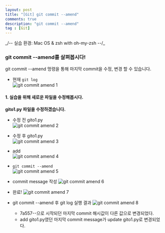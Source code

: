 ```yaml
---
layout: post
title: "[Git] git commit --amend"
comments: true
description: "git commit --amend"
tag : [Git]
---
```

<div class="divider"></div>
_/-- 실습 환경: Mac OS & zsh with oh-my-zsh --/_
<div class="divider"></div>

### git commit --amend를 살펴봅시다! <br>

 git commit --amend 멍령을 통해 마지막 commit을 수정, 변경 할 수 있습니다. <br>

  - 현재 `git log`<br>
   ![git commit amend 1](https://krispedia.github.io/assets/images/git_commit_amend_1.jpg)

#### 1. 실습을 위해 새로운 파일을 수정해봅시다. <br>

  **gito1.py 파일을 수정하겠습니다.**<br>

  - 수정 전 gito1.py<br>
  ![git commit amend 2](https://krispedia.github.io/assets/images/git_commit_amend_2.jpg)

  - 수정 후 gito1.py<br>
  ![git commit amend 3](https://krispedia.github.io/assets/images/git_commit_amend_3.jpg)

  - add<br>
  ![git commit amend 4](https://krispedia.github.io/assets/images/git_commit_amend_4.jpg)

  - `git commit --amend`<br>
  ![git commit amend 5](https://krispedia.github.io/assets/images/git_commit_amend_5.jpg)

  - commit message 작성
  ![git commit amend 6](https://krispedia.github.io/assets/images/git_commit_amend_6.jpg)

  - 완료!
  ![git commit amend 7](https://krispedia.github.io/assets/images/git_commit_amend_7.jpg)

  - git commit --amend 후 git log 실행 결과
  ![git commit amend 8](https://krispedia.github.io/assets/images/git_commit_amend_8.jpg)

    - 7a557--으로 시작되던 마지막 commit 해시값이 다른 값으로 변경되었다. 
    - add gito1.py였던 마지막 commit message가 update gito1.py로 변경되었다.